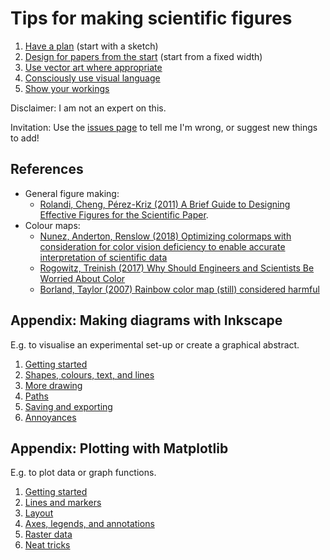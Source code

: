 # Tips for making scientific figures

1. [Have a plan](part-1/1-1-have-a-plan.md) (start with a sketch)
2. [Design for papers from the start](part-1/1-2-design-for-papers.md) (start from a fixed width)
3. [Use vector art where appropriate](https://nbviewer.org/github/MichaelClerx/making-figures/blob/main/part-1/1-3-vector-and-raster.ipynb)
4. [Consciously use visual language](https://nbviewer.org/github/MichaelClerx/making-figures/blob/main/part-1/1-4-visual-language.ipynb)
5. [Show your workings](https://nbviewer.org/github/MichaelClerx/making-figures/blob/main/part-1/1-5-show-your-workings.ipynb)

Disclaimer: I am not an expert on this.

Invitation: Use the [issues page](https://github.com/MichaelClerx/making-figures/issues) to tell me I'm wrong, or suggest new things to add!

## References

- General figure making: 
  - [Rolandi, Cheng, Pérez-Kriz (2011) A Brief Guide to Designing Effective Figures for the Scientific Paper](https://doi.org/10.1002/adma.201102518).
- Colour maps:
  - [Nunez, Anderton, Renslow (2018) Optimizing colormaps with consideration for color vision deficiency to enable accurate interpretation of scientific data](https://doi.org/10.1371/journal.pone.0199239)
  - [Rogowitz, Treinish (2017) Why Should Engineers and Scientists Be Worried About Color](https://www.researchgate.net/profile/Ahmed-Elhattab/post/Please-suggest-some-good-3D-plot-tool-Software-for-surface-plot/attachment/5c05ba35cfe4a7645506948e/AS%3A699894335557644%401543879221725/download/Why+Should+Engineers+and+Scientists+Be+Worried+About+Color_.pdf)
  - [Borland, Taylor (2007) Rainbow color map (still) considered harmful](https://doi.org/10.1109/MCG.2007.323435)

## Appendix: Making diagrams with Inkscape

E.g. to visualise an experimental set-up or create a graphical abstract.

1. [Getting started](part-2/2-1-getting-started.md)
2. [Shapes, colours, text, and lines](part-2/2-2-shapes-colours-lines.md)
3. [More drawing](part-2/2-3-more-drawing.md)
4. [Paths](part-2/2-4-paths.md)
5. [Saving and exporting](part-2/2-5-save-and-export.md)
6. [Annoyances](part-2/2-6-annoyances.md)

## Appendix: Plotting with Matplotlib

E.g. to plot data or graph functions.

1. [Getting started](https://nbviewer.org/github/MichaelClerx/making-figures/blob/main/part-3/3-1-getting-started.ipynb)
2. [Lines and markers](https://nbviewer.org/github/MichaelClerx/making-figures/blob/main/part-3/3-2-lines-and-markers.ipynb)
3. [Layout](https://nbviewer.org/github/MichaelClerx/making-figures/blob/main/part-3/3-3-layout.ipynb)
4. [Axes, legends, and annotations](part-3/3-4-axes-legends-annotations.ipynb)
5. [Raster data](part-3/3-5-raster.ipynb)
6. [Neat tricks](part-3/3-6-neat-tricks.ipynb)

